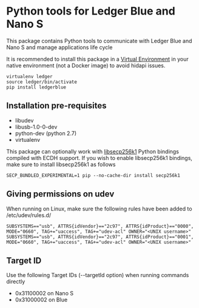 # Python tools for Ledger Blue and Nano S

This package contains Python tools to communicate with Ledger Blue and Nano S and manage applications life cycle 

It is recommended to install this package in a [Virtual Environment](http://docs.python-guide.org/en/latest/dev/virtualenvs/) in your native environment (not a Docker image) to avoid hidapi issues. 

```
virtualenv ledger
source ledger/bin/activate
pip install ledgerblue
```

## Installation pre-requisites


  * libudev
  * libusb-1.0-0-dev 
  * python-dev (python 2.7)
  * virtualenv

This package can optionally work with [libsecp256k1](https://github.com/ludbb/secp256k1-py) Python bindings compiled with ECDH support. If you wish to enable libsecp256k1 bindings, make sure to install libsecp256k1 as follows

```
SECP_BUNDLED_EXPERIMENTAL=1 pip --no-cache-dir install secp256k1
``` 

## Giving permissions on udev 

When running on Linux, make sure the following rules have been added to /etc/udev/rules.d/

```
SUBSYSTEMS=="usb", ATTRS{idVendor}=="2c97", ATTRS{idProduct}=="0000", MODE="0660", TAG+="uaccess", TAG+="udev-acl" OWNER="<UNIX username>"
SUBSYSTEMS=="usb", ATTRS{idVendor}=="2c97", ATTRS{idProduct}=="0001", MODE="0660", TAG+="uaccess", TAG+="udev-acl" OWNER="<UNIX username>"

```

## Target ID

Use the following Target IDs (--targetId option) when running commands directly 

  * 0x31100002 on Nano S
  * 0x31000002 on Blue 

